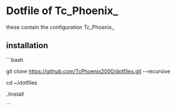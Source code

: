 # Dotfile of Tc_Phoenix_

these contain the configuration Tc_Phoenix_

## installation
´´´bash

git clone https://github.com/TcPhoenix2000/dotfiles.git --recursive

cd ~/dotfiles

./install

´´´
